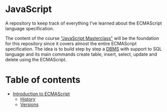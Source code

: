 # JavaScript

A repository to keep track of everything I've learned about the ECMAScript language specification.

The content of the course ["JavaScript Masterclass"](https://app.branas.io/public/products/c09d58ff-ce6b-491b-b158-9982583dff79) will be the foundation for this repository since it covers almost the entire ECMAScript specification. The idea is to build step by step a [DBMS](https://en.wikipedia.org/wiki/Database) with support to SQL language and its main commands create table, insert, select, update and delete using the ECMAScript.

# Table of contents

* [Introduction to ECMAScript](/introduction)
    * [History](/introduction/history.md)
    * [Versions](/introduction/history.md)